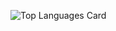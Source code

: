 ![Top Languages Card](https://github-readme-stats.vercel.app/api/top-langs/?username=pearlkothari&layout=compact)<br></br>
